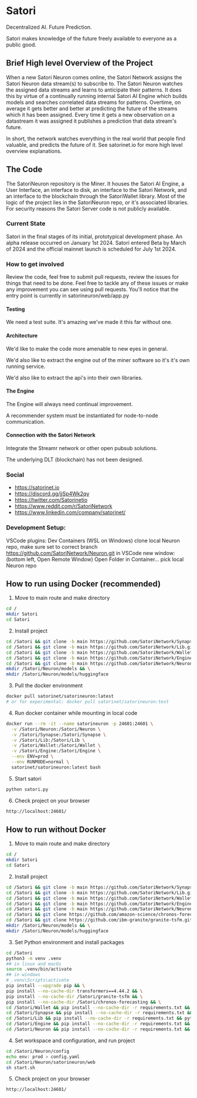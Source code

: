 # Satori

Decentralized AI. Future Prediction.

Satori makes knowledge of the future freely available to everyone as a public good.

## Brief High level Overview of the Project

When a new Satori Neuron comes online, the Satori Network assigns the Satori Neuron data stream(s) to subscribe to. The Satori Neuron watches the assigned data streams and learns to anticipate their patterns. It does this by virtue of a continually running internal Satori AI Engine which builds models and searches correlated data streams for patterns. Overtime, on average it gets better and better at predicting the future of the streams which it has been assigned. Every time it gets a new observation on a datastream it was assigned it publishes a prediction that data stream's future.

In short, the network watches everything in the real world that people find valuable, and predicts the future of it. See satorinet.io for more high level overview explanations.

## The Code

The SatoriNeuron repository is the Miner. It houses the Satori AI Engine, a User Interface, an interface to disk, an interface to the Satori Network, and an interface to the blockchain through the SatoriWallet library. Most of the logic of the project lies in the SatoriNeuron repo, or it's associated libraries. For security reasons the Satori Server code is not publicly available.

### Current State

Satori in the final stages of its initial, prototypical development phase. An alpha release occurred on January 1st 2024. Satori entered Beta by March of 2024 and the official mainnet launch is scheduled for July 1st 2024.

### How to get involved

Review the code, feel free to submit pull requests, review the issues for things that need to be done.
Feel free to tackle any of these issues or make any improvement you can see using pull requests. You'll notice that the entry point is currently in satorineuron/web/app.py

#### Testing

We need a test suite. It's amazing we've made it this far without one.

#### Architecture

We'd like to make the code more amenable to new eyes in general.

We'd also like to extract the engine out of the miner software so it's it's own running service.

We'd also like to extract the api's into their own libraries.

#### The Engine

The Engine will always need continual improvement.

A recommender system must be instantiated for node-to-node communication.

#### Connection with the Satori Network

Integrate the Streamr network or other open pubsub solutions.

The underlying DLT (blockchain) has not been designed.

### Social

- <https://satorinet.io>
- <https://discord.gg/jjSp4Wk2qy>
- <https://twitter.com/Satorinetio>
- <https://www.reddit.com/r/SatoriNetwork>
- <https://www.linkedin.com/company/satorinet/>


### Development Setup:

VSCode plugins: Dev Containers (WSL on Windows)
clone local Neuron repo, make sure set to correct branch
https://github.com/SatoriNetwork/Neuron.git
in VSCode new window:
(bottom left, Open Remote Window) Open Folder in Container...
pick local Neuron repo

## How to run using Docker (recommended)

1. Move to main route and make directory
```bash
cd /
mkdir Satori
cd Satori
```

2. Install project
```bash
cd /Satori && git clone -b main https://github.com/SatoriNetwork/Synapse.git && \
cd /Satori && git clone -b main https://github.com/SatoriNetwork/Lib.git && \
cd /Satori && git clone -b main https://github.com/SatoriNetwork/Wallet.git && \
cd /Satori && git clone -b main https://github.com/SatoriNetwork/Engine.git && \
cd /Satori && git clone -b main https://github.com/SatoriNetwork/Neuron.git && \
mkdir /Satori/Neuron/models && \
mkdir /Satori/Neuron/models/huggingface
```

3. Pull the docker environment
```bash
docker pull satorinet/satorineuron:latest
# or for experimental: docker pull satorinet/satorineuron:test
```

4. Run docker container while mounting in local code
```bash
docker run --rm -it --name satorineuron -p 24601:24601 \
  -v /Satori/Neuron:/Satori/Neuron \
  -v /Satori/Synapse:/Satori/Synapse \
  -v /Satori/Lib:/Satori/Lib \
  -v /Satori/Wallet:/Satori/Wallet \
  -v /Satori/Engine:/Satori/Engine \
  --env ENV=prod \
  --env RUNMODE=normal \
  satorinet/satorineuron:latest bash
```

5. Start satori
```bash
python satori.py
```

6. Check project on your browser
```bash
http://localhost:24601/
```

## How to run without Docker

1. Move to main route and make directory
```bash
cd /
mkdir Satori
cd Satori
```

2. Install project
```bash
cd /Satori && git clone -b main https://github.com/SatoriNetwork/Synapse.git && \
cd /Satori && git clone -b main https://github.com/SatoriNetwork/Lib.git && \
cd /Satori && git clone -b main https://github.com/SatoriNetwork/Wallet.git && \
cd /Satori && git clone -b main https://github.com/SatoriNetwork/Engine.git && \
cd /Satori && git clone -b main https://github.com/SatoriNetwork/Neuron.git && \
cd /Satori && git clone https://github.com/amazon-science/chronos-forecasting.git && \
cd /Satori && git clone https://github.com/ibm-granite/granite-tsfm.git && \
mkdir /Satori/Neuron/models && \
mkdir /Satori/Neuron/models/huggingface
```

3. Set Python environment and install packages
```bash
cd /Satori
python3 -m venv .venv
## in linux and macOs
source .venv/bin/activate
## in windows
# .venv\Scripts\activate
pip install --upgrade pip && \
pip install --no-cache-dir transformers==4.44.2 && \
pip install --no-cache-dir /Satori/granite-tsfm && \
pip install --no-cache-dir /Satori/chronos-forecasting && \
cd /Satori/Wallet && pip install --no-cache-dir -r requirements.txt && python setup.py develop && \
cd /Satori/Synapse && pip install --no-cache-dir -r requirements.txt && python setup.py develop && \
cd /Satori/Lib && pip install --no-cache-dir -r requirements.txt && python setup.py develop && \
cd /Satori/Engine && pip install --no-cache-dir -r requirements.txt && python setup.py develop && \
cd /Satori/Neuron && pip install --no-cache-dir -r requirements.txt && python setup.py develop
```

4. Set workspace and configuration, and run project
```bash
cd /Satori/Neuron/config
echo env: prod > config.yaml
cd /Satori/Neuron/satorineuron/web
sh start.sh
```

5. Check project on your browser
```bash
http://localhost:24601/
```
